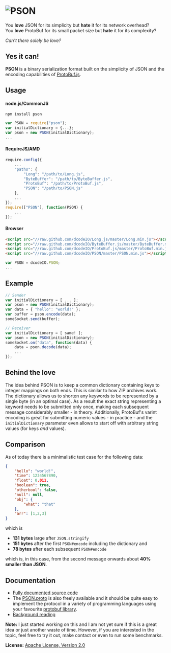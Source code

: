 ![PSON](https://raw.github.com/dcodeIO/PSON/master/PSON.png)
====
You **love** JSON for its simplicity but **hate** it for its network overhead?  
You **love** ProtoBuf for its small packet size but **hate** it for its complexity?

*Can't there solely be love?*

Yes it can!
-----------
**PSON** is a binary serialization format built on the simplicity of JSON and the encoding capabilities of
[ProtoBuf.js](https://github.com/dcodeIO/ProtoBuf.js).

Usage
-----

#### node.js/CommonJS

`npm install pson`

```js
var PSON = require("pson");
var initialDictionary = {...};
var pson = new PSON(initialDictionary);
...
```

#### RequireJS/AMD

```js
require.config({
    ...
    "paths": {
        "Long": "/path/to/Long.js",
        "ByteBuffer": "/path/to/ByteBuffer.js",
        "ProtoBuf": "/path/to/ProtoBuf.js",
        "PSON": "/path/to/PSON.js"
    },
    ...
});
require(["PSON"], function(PSON) {
    ...
});
```

#### Browser

```html
<script src="//raw.github.com/dcodeIO/Long.js/master/Long.min.js"></script>
<script src="//raw.github.com/dcodeIO/ByteBuffer.js/master/ByteBuffer.min.js"></script>
<script src="//raw.github.com/dcodeIO/ProtoBuf.js/master/ProtoBuf.min.js"></script>
<script src="//raw.github.com/dcodeIO/PSON/master/PSON.min.js"></script>
```

```js
var PSON = dcodeIO.PSON;
...
```

Example
-------
```js
// Sender
var initialDictionary = [ ... ];
var pson = new PSON(initialDictionary);
var data = { "hello": "world!" };
var buffer = pson.encode(data);
someSocket.send(buffer);
```

```js
// Receiver
var initialDictionary = [ same! ];
var pson = new PSON(initialDictionary);
someSocket.on("data", function(data) {
    data = pson.decode(data);
    ...
});
```

Behind the love
---------------
The idea behind PSON is to keep a common dictionary containing keys to integer mappings on both ends. This is similar to
how ZIP archives work. The dictionary allows us to shorten any keywords to be represented by a single byte (in an optimal
case). As a result the exact string representing a keyword needs to be submitted only once, making each subsequent
message considerably smaller - in theory. Additionally, ProtoBuf's varint encoding is great for submitting
numeric values - in practice - and the `initialDictionary` parameter even allows to start off with arbitrary string
values (for keys _and_ values).

Comparison
----------
As of today there is a minimalistic test case for the following data:

```json
{
    "hello": "world!",
    "time": 1234567890,
    "float": 0.011,
    "boolean": true,
    "otherbool": false,
    "null": null,
    "obj": {
        "what": "that"
    },
    "arr": [1,2,3]
}
```

which is

* **131 bytes** large after `JSON.stringify`
* **151 bytes** after the first `PSON#encode` including the dictionary and
* **78 bytes** after each subsequent `PSON#encode`

which is, in this case, from the second message onwards about **40% smaller than JSON**.

Documentation
-------------
* [Fully documented source code](https://github.com/dcodeIO/PSON/tree/master/src)
* The [PSON.proto](https://github.com/dcodeIO/PSON/blob/master/src/PSON.proto) is also freely available and it should
  be quite easy to implement the protocol in a variety of programming languages using your favourite
  [protobuf library](http://code.google.com/p/protobuf/wiki/ThirdPartyAddOns).
* [Background reading](https://github.com/dcodeIO/ProtoBuf.js/wiki/ProtoBuf.js-vs-JSON)

**Note:** I just started working on this and I am not yet sure if this is a great idea or just another waste of time.
However, if you are interested in the topic, feel free to try it out, make contact or even to run some benchmarks.

**License:** [Apache License, Version 2.0](http://opensource.org/licenses/Apache-2.0)
